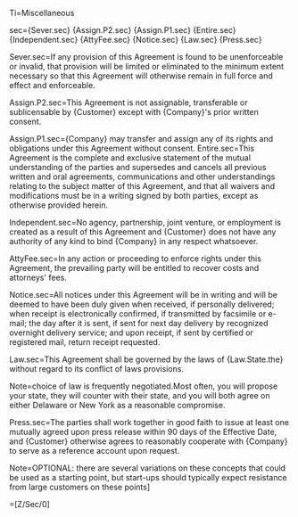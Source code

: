 Ti=Miscellaneous

sec={Sever.sec}  {Assign.P2.sec}  {Assign.P1.sec}  {Entire.sec}  {Independent.sec}  {AttyFee.sec}  {Notice.sec}  {Law.sec}  {Press.sec}

Sever.sec=If any provision of this Agreement is found to be unenforceable or invalid, that provision will be limited or eliminated to the minimum extent necessary so that this Agreement will otherwise remain in full force and effect and enforceable.

Assign.P2.sec=This Agreement is not assignable, transferable or sublicensable by {Customer} except with {Company}'s prior written consent.

Assign.P1.sec={Company} may transfer and assign any of its rights and obligations under this Agreement without consent.
Entire.sec=This Agreement is the complete and exclusive statement of the mutual understanding of the parties and supersedes and cancels all previous written and oral agreements, communications and other understandings relating to the subject matter of this Agreement, and that all waivers and modifications must be in a writing signed by both parties, except as otherwise provided herein.

Independent.sec=No agency, partnership, joint venture, or employment is created as a result of this Agreement and {Customer} does not have any authority of any kind to bind {Company} in any respect whatsoever.

AttyFee.sec=In any action or proceeding to enforce rights under this Agreement, the prevailing party will be entitled to recover costs and attorneys' fees.

Notice.sec=All notices under this Agreement will be in writing and will be deemed to have been duly given when received, if personally delivered; when receipt is electronically confirmed, if transmitted by facsimile or e-mail; the day after it is sent, if sent for next day delivery by recognized overnight delivery service; and upon receipt, if sent by certified or registered mail, return receipt requested.

Law.sec=This Agreement shall be governed by the laws of {Law.State.the} without regard to its conflict of laws provisions.

Note=choice of law is frequently negotiated.Most often, you will propose your state, they will counter with their state, and you will both agree on either Delaware or New York as a reasonable compromise.

Press.sec=The parties shall work together in good faith to issue at least one mutually agreed upon press release within 90 days of the Effective Date, and {Customer} otherwise agrees to reasonably cooperate with {Company} to serve as a reference account upon request.

Note=OPTIONAL: there are several variations on these concepts that could be used as a starting point, but start-ups should typically expect resistance from large customers on these points]

=[Z/Sec/0]
